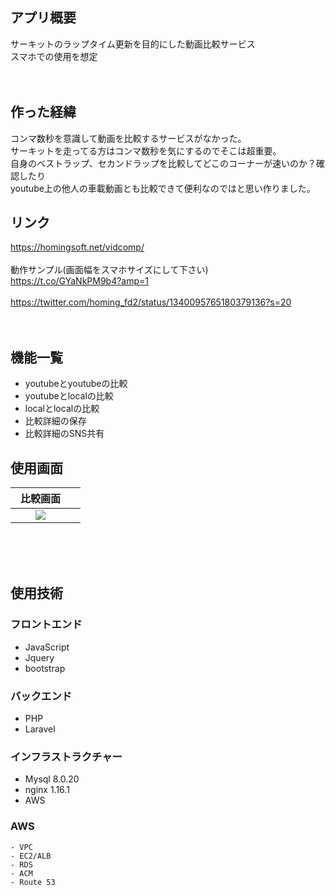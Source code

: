 ## アプリ概要
サーキットのラップタイム更新を目的にした動画比較サービス<br>
スマホでの使用を想定<br>
<br>
<br>

## 作った経緯
コンマ数秒を意識して動画を比較するサービスがなかった。<br>
サーキットを走ってる方はコンマ数秒を気にするのでそこは超重要。<br>
自身のベストラップ、セカンドラップを比較してどこのコーナーが速いのか？確認したり<br>
youtube上の他人の車載動画とも比較できて便利なのではと思い作りました。<br>

## リンク
https://homingsoft.net/vidcomp/ <br>
<br>
動作サンプル(画面幅をスマホサイズにして下さい)<br>
https://t.co/GYaNkPM9b4?amp=1<br>
<br>
https://twitter.com/homing_fd2/status/1340095765180379136?s=20<br>
<br>
<br>

## 機能一覧
- youtubeとyoutubeの比較
- youtubeとlocalの比較
- localとlocalの比較
- 比較詳細の保存
- 比較詳細のSNS共有

## 使用画面

| 比較画面　|   |
| :----: | :----: |
| <img src="https://user-images.githubusercontent.com/72111956/107892429-5d728400-6f68-11eb-872b-e532ca898251.png">    |
<br>

<br>
<br>

## 使用技術

### フロントエンド
- JavaScript
- Jquery
- bootstrap

### バックエンド
- PHP
- Laravel

### インフラストラクチャー
- Mysql 8.0.20
- nginx 1.16.1
- AWS

### AWS
    - VPC
    - EC2/ALB
    - RDS
    - ACM
    - Route 53

<br>
<br>
